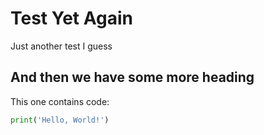 # Test Yet Again

Just another test I guess

## And then we have some more heading

This one contains code:

```python
print('Hello, World!')
```
